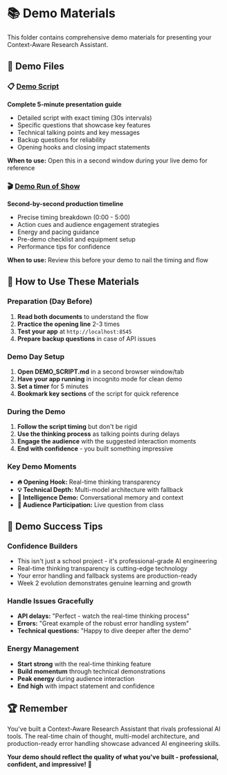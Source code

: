 # 📚 Demo Materials

This folder contains comprehensive demo materials for presenting your Context-Aware Research Assistant.

## 🎯 Demo Files

### 📋 [Demo Script](assets/docs/DEMO_SCRIPT.md)
**Complete 5-minute presentation guide**
- Detailed script with exact timing (30s intervals)
- Specific questions that showcase key features
- Technical talking points and key messages
- Backup questions for reliability
- Opening hooks and closing impact statements

**When to use:** Open this in a second window during your live demo for reference

### 🎬 [Demo Run of Show](assets/docs/DEMO_RUN_OF_SHOW.md)
**Second-by-second production timeline**
- Precise timing breakdown (0:00 - 5:00)
- Action cues and audience engagement strategies
- Energy and pacing guidance
- Pre-demo checklist and equipment setup
- Performance tips for confidence

**When to use:** Review this before your demo to nail the timing and flow

## 🚀 How to Use These Materials

### **Preparation (Day Before)**
1. **Read both documents** to understand the flow
2. **Practice the opening line** 2-3 times
3. **Test your app** at `http://localhost:8545`
4. **Prepare backup questions** in case of API issues

### **Demo Day Setup**
1. **Open DEMO_SCRIPT.md** in a second browser window/tab
2. **Have your app running** in incognito mode for clean demo
3. **Set a timer** for 5 minutes
4. **Bookmark key sections** of the script for quick reference

### **During the Demo**
1. **Follow the script timing** but don't be rigid
2. **Use the thinking process** as talking points during delays
3. **Engage the audience** with the suggested interaction moments
4. **End with confidence** - you built something impressive

### **Key Demo Moments**
- **🔥 Opening Hook:** Real-time thinking transparency
- **💡 Technical Depth:** Multi-model architecture with fallback
- **🧠 Intelligence Demo:** Conversational memory and context
- **🎯 Audience Participation:** Live question from class

## 🎪 Demo Success Tips

### **Confidence Builders**
- This isn't just a school project - it's professional-grade AI engineering
- Real-time thinking transparency is cutting-edge technology
- Your error handling and fallback systems are production-ready
- Week 2 evolution demonstrates genuine learning and growth

### **Handle Issues Gracefully**
- **API delays:** "Perfect - watch the real-time thinking process"
- **Errors:** "Great example of the robust error handling system"
- **Technical questions:** "Happy to dive deeper after the demo"

### **Energy Management**
- **Start strong** with the real-time thinking feature
- **Build momentum** through technical demonstrations
- **Peak energy** during audience interaction
- **End high** with impact statement and confidence

## 🏆 Remember

You've built a Context-Aware Research Assistant that rivals professional AI tools. The real-time chain of thought, multi-model architecture, and production-ready error handling showcase advanced AI engineering skills.

**Your demo should reflect the quality of what you've built - professional, confident, and impressive!** 🚀